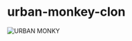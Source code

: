﻿# urban-monkey-clon
![URBAN MONKY](https://github.com/user-attachments/assets/2b414ab5-7606-40be-bb17-135cb233f21c)
